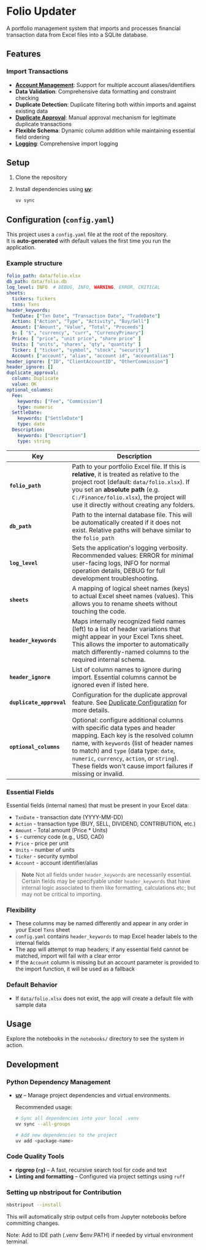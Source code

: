 # Folio Updater

A portfolio management system that imports and processes financial transaction data from Excel files into a SQLite database.

## Features

### Import Transactions

- **[Account Management](docs/transactions/account-management.md)**: Support for multiple account aliases/identifiers
- **Data Validation**: Comprehensive data formatting and constraint checking
- **Duplicate Detection**: Duplicate filtering both within imports and against existing data
- **[Duplicate Approval](docs/transactions/duplicate-approval.md)**: Manual approval mechanism for legitimate duplicate transactions
- **Flexible Schema**: Dynamic column addition while maintaining essential field ordering
- **[Logging](docs/transactions/import-logging.md)**: Comprehensive import logging

## Setup

1. Clone the repository
2. Install dependencies using **[uv](https://github.com/astral-sh/uv)**:

   ```bash
   uv sync
   ```

## Configuration (`config.yaml`)

This project uses a `config.yaml` file at the root of the repository.  
It is **auto-generated** with default values the first time you run the application.

### Example structure

```yaml
folio_path: data/folio.xlsx
db_path: data/folio.db
log_level: INFO  # DEBUG, INFO, WARNING, ERROR, CRITICAL
sheets:
  tickers: Tickers
  txns: Txns
header_keywords:
  TxnDate: ["Txn Date", "Transaction Date", "TradeDate"]
  Action: ["Action", "Type", "Activity", "Buy/Sell"]
  Amount: ["Amount", "Value", "Total", "Proceeds"]
  $: [ "$", "currency", "curr", "CurrencyPrimary"]
  Price: [ "price", "unit price", "share price" ]
  Units: [ "units", "shares", "qty", "quantity" ]
  Ticker: [ "ticker", "symbol", "stock", "security"]
  Account: ["account", "alias", "account id", "accountalias"]
header_ignore: ["ID", "ClientAccountID", "OtherCommission"]
header_ignore: []
duplicate_approval:
  column: Duplicate
  value: OK
optional_columns:
  Fee:
    keywords: ["Fee", "Commission"]
    type: numeric
  SettleDate:
    keywords: ["SettleDate"]
    type: date
  Description:
    keywords: ["Description"]
    type: string

```

| Key                      | Description                                                                                                                                                                                                                                                                                                             |
| ------------------------ | ----------------------------------------------------------------------------------------------------------------------------------------------------------------------------------------------------------------------------------------------------------------------------------------------------------------------- |
| **`folio_path`**         | Path to your portfolio Excel file. If this is **relative**, it is treated as relative to the project root (default: `data/folio.xlsx`). If you set an **absolute path** (e.g. `C:/Finance/folio.xlsx`), the project will use it directly without creating any folders.                                                  |
| **`db_path`**            | Path to the internal database file. This will be automatically created if it does not exist. Relative paths will behave similar to the `folio_path`                                                                                                                                                                     |
| **`log_level`**          | Sets the application's logging verbosity. Recommended values: ERROR for minimal user-facing logs, INFO for normal operation details, DEBUG for full development troubleshooting.                                                                                                                                        |
| **`sheets`**             | A mapping of logical sheet names (keys) to actual Excel sheet names (values). This allows you to rename sheets without touching the code.                                                                                                                                                                               |
| **`header_keywords`**    | Maps internally recognized field names (left) to a list of header variations that might appear in your Excel Txns sheet. This allows the importer to automatically match differently-named columns to the required internal schema.                                                                                     |
| **`header_ignore`**      | List of column names to ignore during import. Essential columns cannot be ignored even if listed here.                                                                                                                                                                                                                  |
| **`duplicate_approval`** | Configuration for the duplicate approval feature. See [Duplicate Configuration](docs/transactions/duplicate-approval.md/#configuration) for more details.                                                                                                                                                               |
| **`optional_columns`**   | Optional: configure additional columns with specific data types and header mapping. Each key is the resolved column name, with `keywords` (list of header names to match) and `type` (data type: `date`, `numeric`, `currency`, `action`, or `string`). These fields won't cause import failures if missing or invalid. |

### Essential Fields

Essential fields (internal names) that must be present in your Excel data:

- `TxnDate` - transaction date (YYYY-MM-DD)
- `Action` - transaction type (BUY, SELL, DIVIDEND, CONTRIBUTION, etc.)
- `Amount` - Total amount (Price * Units)
- `$` - currency code (e.g., USD, CAD)
- `Price` - price per unit
- `Units` - number of units
- `Ticker` - security symbol
- `Account` - account identifier/alias

> **Note**
> Not all fields under `header_keywords` are necessarily essential.
> Certain fields may be specifyable under `header_keywords` that have internal logic
> associated to them like formatting, calculations etc; but may not be critical to
> importing.

### Flexibility

- These columns may be named differently and appear in any order in your Excel `Txns` sheet
- `config.yaml` contains `header_keywords` to map Excel header labels to the internal fields
- The app will attempt to map headers; if any essential field cannot be matched, import will fail with a clear error
- If the `Account` column is missing but an account parameter is provided to the import function, it will be used as a fallback

### Default Behavior

- If `data/folio.xlsx` does not exist, the app will create a default file with sample data

## Usage

Explore the notebooks in the `notebooks/` directory to see the system in action.

## Development

### Python Dependency Management

- **[uv](https://github.com/astral-sh/uv)** – Manage project dependencies and virtual environments.

  Recommended usage:
  
  ```bash
  # Sync all dependencies into your local .venv
  uv sync --all-groups
  
  # Add new dependencies to the project
  uv add <package-name>
  ```

### Code Quality Tools

- **ripgrep (`rg`)** – A fast, recursive search tool for code and text
- **Linting and formatting** – Configured via project settings using `ruff`

### Setting up nbstripout for Contribution

```bash
nbstripout --install
```

This will automatically strip output cells from Jupyter notebooks before committing changes.

Note: Add to IDE path (.venv $env:PATH) if needed by virtual environment terminal.
